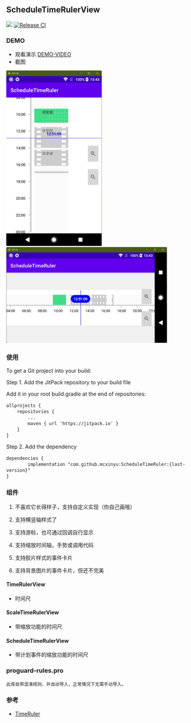 ## ScheduleTimeRulerView

[![](https://jitpack.io/v/mcxinyu/ScheduleTimeRuler.svg)](https://jitpack.io/#mcxinyu/ScheduleTimeRuler)
[![Release CI](https://github.com/mcxinyu/ScheduleTimeRuler/actions/workflows/android.yml/badge.svg)](https://github.com/mcxinyu/ScheduleTimeRuler/actions/workflows/android.yml)

### DEMO

+ 观看演示 [DEMO-VIDEO](https://www.bilibili.com/video/BV1eS4y1T7KV?share_source=copy_web)
+ 截图 

<img src="art/ver.png" width="256"  alt="demo"/>
<img src="art/hor.png" height="256"  alt="demo"/><br/>

### 使用

To get a Git project into your build:

Step 1. Add the JitPack repository to your build file

Add it in your root build.gradle at the end of repositories:

    allprojects {
        repositories {
            ...
            maven { url 'https://jitpack.io' }
        }
    }

Step 2. Add the dependency

    dependencies {
            implementation "com.github.mcxinyu:ScheduleTimeRuler:{last-version}"
    }

### 组件

1. 不喜欢它长得样子，支持自定义实现（你自己画哦）

2. 支持横竖轴样式了

3. 支持游标，也可通过回调自行显示

4. 支持缩放时间轴，手势或调用代码

5. 支持胶片样式的事件卡片

6. 支持背景图片的事件卡片，但还不完美
   
   

#### TimeRulerView

+ 时间尺

#### ScaleTimeRulerView

+ 带缩放功能的时间尺

#### ScheduleTimeRulerView

+ 带计划事件的缩放功能的时间尺
  
  

### proguard-rules.pro

    此库自带混淆规则，并自动导入，正常情况下无需手动导入。

### 参考

+ [TimeRuler](https://github.com/Liberations/TimeRuler)

